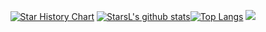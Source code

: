 <div align="center">

[![Star History Chart](https://api.star-history.com/svg?repos=starsliao/ConsulManager,starsliao/Prometheus&type=Date)](https://starsl.cn)
[![StarsL's github stats](https://github-readme-stats.vercel.app/api?username=starsliao&show_icons=true&line_height=24&count_private=true&&hide=prs&locale=cn)](https://starsl.cn)[![Top Langs](https://github-readme-stats.vercel.app/api/top-langs/?username=starsliao&hide=javascript,css&layout=compact&locale=cn)](https://starsl.cn)
![](https://activity-graph.herokuapp.com/graph?username=starsliao&theme=github)
</div>
